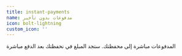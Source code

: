 ```yaml
---
title: instant-payments
name: مدفوعات بدون تأخير
icon: bolt-lightning
custom_icon: ''
---
```

المدفوعات مباشرة إلى محفظتك. ستجد المبلغ في نحفظتك بعد الدفع مباشرة

